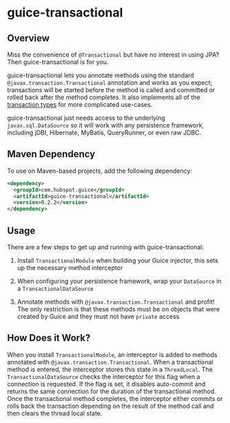 # guice-transactional

## Overview

Miss the convenience of `@Transactional` but have no interest in using JPA? Then guice-transactional is for you.

guice-transactional lets you annotate methods using the standard `@javax.transaction.Transactional` annotation and works as you
expect; transactions will be started before the method is called and committed or rolled back after the method completes. It
also implements all of the 
[transaction types](http://docs.oracle.com/javaee/7/api/javax/transaction/Transactional.TxType.html#enum.constant.summary) for
more complicated use-cases. 

guice-transactional just needs access to the underlying `javax.sql.DataSource` so it will work with any persistence framework,
including jDBI, Hibernate, MyBatis, QueryRunner, or even raw JDBC.

## Maven Dependency

To use on Maven-based projects, add the following dependency:

```xml
<dependency>
  <groupId>com.hubspot.guice</groupId>
  <artifactId>guice-transactional</artifactId>
  <version>0.2.2</version>
</dependency>
```

## Usage

There are a few steps to get up and running with guice-transactional:

1. Install `TransactionalModule` when building your Guice injector, this sets up the necessary method interceptor

2. When configuring your persistence framework, wrap your `DataSource` in a `TransactionalDataSource`

3. Annotate methods with `@javax.transaction.Transactional` and profit! The only restriction is that these methods must be on
objects that were created by Guice and they must not have `private` access

## How Does it Work?

When you install `TransactionalModule`, an interceptor is added to methods annotated with `@javax.transaction.Transactional`. 
When a transactional method is entered, the interceptor stores this state in a `ThreadLocal`. The `TransactionalDataSource` checks
the interceptor for this flag when a connection is requested. If the flag is set, it disables auto-commit and returns the same 
connection for the duration of the transactional method. Once the transactional method completes, the interceptor either commits or
rolls back the transaction depending on the result of the method call and then clears the thread local state.
